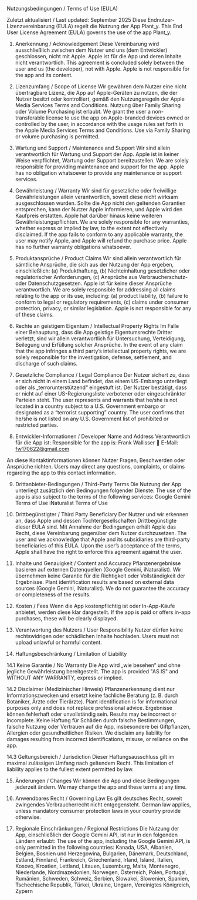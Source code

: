 Nutzungsbedingungen / Terms of Use (EULA)

Zuletzt aktualisiert / Last updated: September 2025
Diese Endnutzer-Lizenzvereinbarung (EULA) regelt die Nutzung der App Plant_y.
This End User License Agreement (EULA) governs the use of the app Plant_y.

1. Anerkennung / Acknowledgement
Diese Vereinbarung wird ausschließlich zwischen dem Nutzer und uns (dem Entwickler) geschlossen, nicht mit Apple.
Apple ist für die App und deren Inhalte nicht verantwortlich.
This agreement is concluded solely between the user and us (the developer), not with Apple.
Apple is not responsible for the app and its content.

2. Lizenzumfang / Scope of License
Wir gewähren dem Nutzer eine nicht übertragbare Lizenz, die App auf Apple-Geräten zu nutzen, die der Nutzer besitzt oder kontrolliert, gemäß den Nutzungsregeln der Apple Media Services Terms and Conditions.
Nutzung über Family Sharing oder Volume Purchasing ist erlaubt.
We grant the user a non-transferable license to use the app on Apple-branded devices owned or controlled by the user, in accordance with the usage rules set forth in the Apple Media Services Terms and Conditions.
Use via Family Sharing or volume purchasing is permitted.

3. Wartung und Support / Maintenance and Support
Wir sind allein verantwortlich für Wartung und Support der App.
Apple ist in keiner Weise verpflichtet, Wartung oder Support bereitzustellen.
We are solely responsible for providing maintenance and support for the app.
Apple has no obligation whatsoever to provide any maintenance or support services.

4. Gewährleistung / Warranty
Wir sind für gesetzliche oder freiwillige Gewährleistungen allein verantwortlich, soweit diese nicht wirksam ausgeschlossen wurden.
Sollte die App nicht den geltenden Garantien entsprechen, kann der Nutzer Apple informieren, und Apple wird den Kaufpreis erstatten.
Apple hat darüber hinaus keine weiteren Gewährleistungspflichten.
We are solely responsible for any warranties, whether express or implied by law, to the extent not effectively disclaimed.
If the app fails to conform to any applicable warranty, the user may notify Apple, and Apple will refund the purchase price.
Apple has no further warranty obligations whatsoever.

5. Produktansprüche / Product Claims
Wir sind allein verantwortlich für sämtliche Ansprüche, die sich aus der Nutzung der App ergeben, einschließlich:
(a) Produkthaftung,
(b) Nichteinhaltung gesetzlicher oder regulatorischer Anforderungen,
(c) Ansprüche aus Verbraucherschutz- oder Datenschutzgesetzen.
Apple ist für keine dieser Ansprüche verantwortlich.
We are solely responsible for addressing all claims relating to the app or its use, including:
(a) product liability,
(b) failure to conform to legal or regulatory requirements,
(c) claims under consumer protection, privacy, or similar legislation.
Apple is not responsible for any of these claims.

6. Rechte an geistigem Eigentum / Intellectual Property Rights
Im Falle einer Behauptung, dass die App geistige Eigentumsrechte Dritter verletzt, sind wir allein verantwortlich für Untersuchung, Verteidigung, Beilegung und Erfüllung solcher Ansprüche.
In the event of any claim that the app infringes a third party’s intellectual property rights, we are solely responsible for the investigation, defense, settlement, and discharge of such claims.

7. Gesetzliche Compliance / Legal Compliance
Der Nutzer sichert zu, dass er sich nicht in einem Land befindet, das einem US-Embargo unterliegt oder als „terrorunterstützend“ eingestuft ist.
Der Nutzer bestätigt, dass er nicht auf einer US-Regierungsliste verbotener oder eingeschränkter Parteien steht.
The user represents and warrants that he/she is not located in a country subject to a U.S. Government embargo or designated as a “terrorist supporting” country.
The user confirms that he/she is not listed on any U.S. Government list of prohibited or restricted parties.

8. Entwickler-Informationen / Developer Name and Address
Verantwortlich für die App ist:
Responsible for the app is:
Frank Wallisser
📧 E-Mail: fw170622@gmail.com

An diese Kontaktinformationen können Nutzer Fragen, Beschwerden oder Ansprüche richten.
Users may direct any questions, complaints, or claims regarding the app to this contact information.

9. Drittanbieter-Bedingungen / Third-Party Terms
Die Nutzung der App unterliegt zusätzlich den Bedingungen folgender Dienste:
The use of the app is also subject to the terms of the following services:
Google Gemini Terms of Use
iNaturalist Terms of Use

10. Drittbegünstigter / Third Party Beneficiary
Der Nutzer und wir erkennen an, dass Apple und dessen Tochtergesellschaften Drittbegünstigte dieser EULA sind.
Mit Annahme der Bedingungen erhält Apple das Recht, diese Vereinbarung gegenüber dem Nutzer durchzusetzen.
The user and we acknowledge that Apple and its subsidiaries are third-party beneficiaries of this EULA.
Upon the user’s acceptance of the terms, Apple shall have the right to enforce this agreement against the user.

11. Inhalte und Genauigkeit / Content and Accuracy
Pflanzenergebnisse basieren auf externen Datenquellen (Google Gemini, iNaturalist).
Wir übernehmen keine Garantie für die Richtigkeit oder Vollständigkeit der Ergebnisse.
Plant identification results are based on external data sources (Google Gemini, iNaturalist).
We do not guarantee the accuracy or completeness of the results.

12. Kosten / Fees
Wenn die App kostenpflichtig ist oder In-App-Käufe anbietet, werden diese klar dargestellt.
If the app is paid or offers in-app purchases, these will be clearly displayed.

13. Verantwortung des Nutzers / User Responsibility
Nutzer dürfen keine rechtswidrigen oder schädlichen Inhalte hochladen.
Users must not upload unlawful or harmful content.

14. Haftungsbeschränkung / Limitation of Liability

14.1 Keine Garantie / No Warranty
Die App wird „wie besehen“ und ohne jegliche Gewährleistung bereitgestellt.
The app is provided "AS IS" and WITHOUT ANY WARRANTY, express or implied.

14.2 Disclaimer (Medizinischer Hinweis)
Pflanzenerkennung dient nur Informationszwecken und ersetzt keine fachliche Beratung (z. B. durch Botaniker, Ärzte oder Tierärzte).
Plant identification is for informational purposes only and does not replace professional advice.
Ergebnisse können fehlerhaft oder unvollständig sein.
Results may be incorrect or incomplete.
Keine Haftung für Schäden durch falsche Bestimmungen, falsche Nutzung oder Vertrauen auf die App, insbesondere bei Giftpflanzen, Allergien oder gesundheitlichen Risiken.
We disclaim any liability for damages resulting from incorrect identifications, misuse, or reliance on the app.

14.3 Geltungsbereich / Jurisdiction
Dieser Haftungsausschluss gilt im maximal zulässigen Umfang nach geltendem Recht.
This limitation of liability applies to the fullest extent permitted by law.

15. Änderungen / Changes
Wir können die App und diese Bedingungen jederzeit ändern.
We may change the app and these terms at any time.

16. Anwendbares Recht / Governing Law
Es gilt deutsches Recht, soweit zwingendes Verbraucherrecht nicht entgegensteht.
German law applies, unless mandatory consumer protection laws in your country provide otherwise.

17. Regionale Einschränkungen / Regional Restrictions
Die Nutzung der App, einschließlich der Google Gemini API, ist nur in den folgenden Ländern erlaubt:
The use of the app, including the Google Gemini API, is only permitted in the following countries:
Kanada, USA, Albanien, Belgien, Bosnien und Herzegowina, Bulgarien, Dänemark, Deutschland, Estland, Finnland, Frankreich, Griechenland, Irland, Island, Italien, Kosovo, Kroatien, Lettland, Litauen, Luxemburg, Malta, Montenegro, Niederlande, Nordmazedonien, Norwegen, Österreich, Polen, Portugal, Rumänien, Schweden, Schweiz, Serbien, Slowakei, Slowenien, Spanien, Tschechische Republik, Türkei, Ukraine, Ungarn, Vereinigtes Königreich, Zypern
